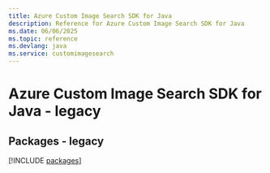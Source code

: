 ```yaml
---
title: Azure Custom Image Search SDK for Java
description: Reference for Azure Custom Image Search SDK for Java
ms.date: 06/06/2025
ms.topic: reference
ms.devlang: java
ms.service: customimagesearch
---
```

# Azure Custom Image Search SDK for Java - legacy
## Packages - legacy
[!INCLUDE [packages](custom-image-search-index.md)]